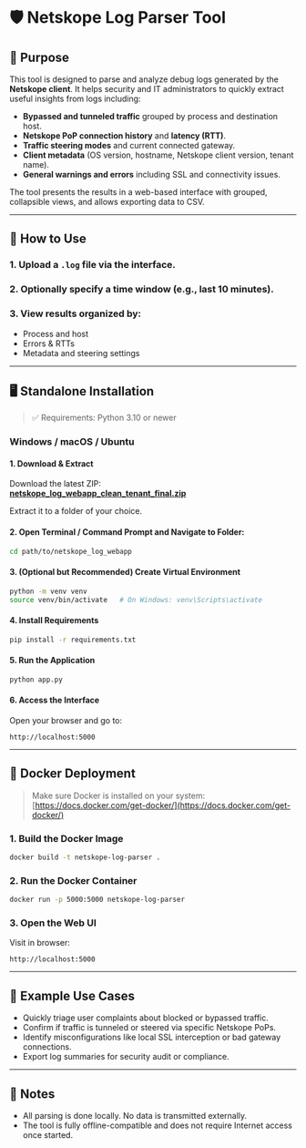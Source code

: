 
# 🛡️ Netskope Log Parser Tool

## 📘 Purpose

This tool is designed to parse and analyze debug logs generated by the **Netskope client**. It helps security and IT administrators to quickly extract useful insights from logs including:

- **Bypassed and tunneled traffic** grouped by process and destination host.
- **Netskope PoP connection history** and **latency (RTT)**.
- **Traffic steering modes** and current connected gateway.
- **Client metadata** (OS version, hostname, Netskope client version, tenant name).
- **General warnings and errors** including SSL and connectivity issues.

The tool presents the results in a web-based interface with grouped, collapsible views, and allows exporting data to CSV.

---

## 🚀 How to Use

### 1. Upload a `.log` file via the interface.
### 2. Optionally specify a time window (e.g., last 10 minutes).
### 3. View results organized by:
   - Process and host
   - Errors & RTTs
   - Metadata and steering settings

---

## 🖥️ Standalone Installation

> ✅ Requirements: Python 3.10 or newer

### Windows / macOS / Ubuntu

#### 1. Download & Extract
Download the latest ZIP:  
**[netskope_log_webapp_clean_tenant_final.zip](sandbox:/mnt/data/netskope_log_webapp_clean_tenant_final.zip)**

Extract it to a folder of your choice.

#### 2. Open Terminal / Command Prompt and Navigate to Folder:
```bash
cd path/to/netskope_log_webapp
```

#### 3. (Optional but Recommended) Create Virtual Environment
```bash
python -m venv venv
source venv/bin/activate   # On Windows: venv\Scripts\activate
```

#### 4. Install Requirements
```bash
pip install -r requirements.txt
```

#### 5. Run the Application
```bash
python app.py
```

#### 6. Access the Interface
Open your browser and go to:
```
http://localhost:5000
```

---

## 🐳 Docker Deployment

> Make sure Docker is installed on your system: [https://docs.docker.com/get-docker/](https://docs.docker.com/get-docker/)

### 1. Build the Docker Image
```bash
docker build -t netskope-log-parser .
```

### 2. Run the Docker Container
```bash
docker run -p 5000:5000 netskope-log-parser
```

### 3. Open the Web UI
Visit in browser:
```
http://localhost:5000
```

---

## 📝 Example Use Cases

- Quickly triage user complaints about blocked or bypassed traffic.
- Confirm if traffic is tunneled or steered via specific Netskope PoPs.
- Identify misconfigurations like local SSL interception or bad gateway connections.
- Export log summaries for security audit or compliance.

---

## 🔐 Notes

- All parsing is done locally. No data is transmitted externally.
- The tool is fully offline-compatible and does not require Internet access once started.
